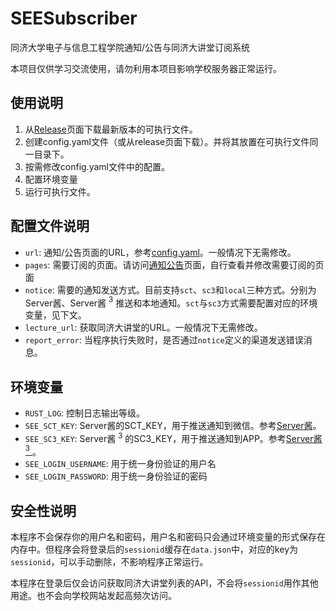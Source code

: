 # SEESubscriber

同济大学电子与信息工程学院通知/公告与同济大讲堂订阅系统

本项目仅供学习交流使用，请勿利用本项目影响学校服务器正常运行。

## 使用说明

1. 从[Release](https://github.com/Hell-Tractor/SEESubscriber/releases)页面下载最新版本的可执行文件。
2. 创建config.yaml文件（或从release页面下载）。并将其放置在可执行文件同一目录下。
3. 按需修改config.yaml文件中的配置。
4. 配置环境变量
5. 运行可执行文件。

## 配置文件说明

- `url`: 通知/公告页面的URL，参考[config.yaml](config.yaml)。一般情况下无需修改。
- `pages`: 需要订阅的页面。请访问[通知公告](http://see.tongji.edu.cn/notice)页面，自行查看并修改需要订阅的页面
- `notice`: 需要的通知发送方式。目前支持`sct`、`sc3`和`local`三种方式。分别为Server酱、Server酱 $^3$ 推送和本地通知。`sct`与`sc3`方式需要配置对应的环境变量，见下文。
- `lecture_url`: 获取同济大讲堂的URL。一般情况下无需修改。
- `report_error`: 当程序执行失败时，是否通过`notice`定义的渠道发送错误消息。

## 环境变量

- `RUST_LOG`: 控制日志输出等级。
- `SEE_SCT_KEY`: Server酱的SCT_KEY，用于推送通知到微信。参考[Server酱](https://sct.ftqq.com/)。
- `SEE_SC3_KEY`: Server酱 $^3$ 的SC3_KEY，用于推送通知到APP。参考[Server酱 $^3$ ](https://sc3.ft07.com/)。
- `SEE_LOGIN_USERNAME`: 用于统一身份验证的用户名
- `SEE_LOGIN_PASSWORD`: 用于统一身份验证的密码

## 安全性说明

本程序不会保存你的用户名和密码，用户名和密码只会通过环境变量的形式保存在内存中。但程序会将登录后的`sessionid`缓存在`data.json`中，对应的key为`sessionid`，可以手动删除，不影响程序正常运行。

本程序在登录后仅会访问获取同济大讲堂列表的API，不会将`sessionid`用作其他用途。也不会向学校网站发起高频次访问。